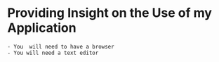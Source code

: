 # Providing Insight on the Use of my Application

    - You  will need to have a browser
    - You will need a text editor